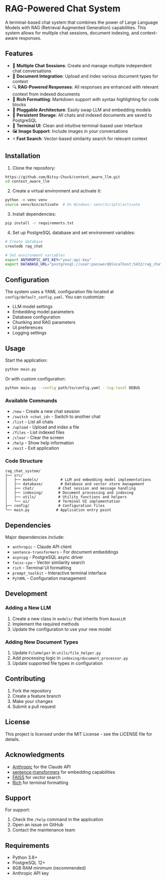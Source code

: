 # RAG-Powered Chat System

A terminal-based chat system that combines the power of Large Language Models with RAG (Retrieval Augmented Generation) capabilities. This system allows for multiple chat sessions, document indexing, and context-aware responses.

## Features

- 💬 **Multiple Chat Sessions**: Create and manage multiple independent chat conversations
- 📄 **Document Integration**: Upload and index various document types for context
- 🔍 **RAG-Powered Responses**: All responses are enhanced with relevant context from indexed documents
- 🎨 **Rich Formatting**: Markdown support with syntax highlighting for code blocks
- 🔌 **Pluggable Architecture**: Easily swap LLM and embedding models
- 💾 **Persistent Storage**: All chats and indexed documents are saved to PostgreSQL
- 📱 **Terminal UI**: Clean and intuitive terminal-based user interface
- 🖼️ **Image Support**: Include images in your conversations
- ⚡ **Fast Search**: Vector-based similarity search for relevant context

## Installation

1. Clone the repository:
```bash
https://github.com/Bitsy-Chuck/context_aware_llm.git
cd context_aware_llm
```

2. Create a virtual environment and activate it:
```bash
python -m venv venv
source venv/bin/activate  # On Windows: venv\Scripts\activate
```

3. Install dependencies:
```bash
pip install -r requirements.txt
```

4. Set up PostgreSQL database and set environment variables:
```bash
# Create database
createdb rag_chat

# Set environment variables
export ANTHROPIC_API_KEY="your-api-key"
export DATABASE_URL="postgresql://user:password@localhost:5432/rag_chat"
```

## Configuration

The system uses a YAML configuration file located at `config/default_config.yaml`. You can customize:

- LLM model settings
- Embedding model parameters
- Database configuration
- Chunking and RAG parameters
- UI preferences
- Logging settings

## Usage

Start the application:
```bash
python main.py
```

Or with custom configuration:
```bash
python main.py --config path/to/config.yaml --log-level DEBUG
```

### Available Commands

- `/new` - Create a new chat session
- `/switch <chat_id>` - Switch to another chat
- `/list` - List all chats
- `/upload` - Upload and index a file
- `/files` - List indexed files
- `/clear` - Clear the screen
- `/help` - Show help information
- `/exit` - Exit application

### Code Structure

```
rag_chat_system/
├── src/
│   ├── models/          # LLM and embedding model implementations
│   ├── database/        # Database and vector store management
│   ├── chat/           # Chat session and message handling
│   ├── indexing/       # Document processing and indexing
│   ├── utils/          # Utility functions and helpers
│   └── ui/             # Terminal UI implementation
├── config/             # Configuration files
└── main.py            # Application entry point
```

## Dependencies

Major dependencies include:
- `anthropic` - Claude API client
- `sentence-transformers` - For document embeddings
- `asyncpg` - PostgreSQL async driver
- `faiss-cpu` - Vector similarity search
- `rich` - Terminal UI formatting
- `prompt_toolkit` - Interactive terminal interface
- `PyYAML` - Configuration management

## Development

### Adding a New LLM

1. Create a new class in `models/` that inherits from `BaseLLM`
2. Implement the required methods
3. Update the configuration to use your new model

### Adding New Document Types

1. Update `FileHelper` in `utils/file_helper.py`
2. Add processing logic in `indexing/document_processor.py`
3. Update supported file types in configuration

## Contributing

1. Fork the repository
2. Create a feature branch
3. Make your changes
4. Submit a pull request

## License

This project is licensed under the MIT License - see the LICENSE file for details.

## Acknowledgments

- [Anthropic](https://www.anthropic.com/) for the Claude API
- [sentence-transformers](https://www.sbert.net/) for embedding capabilities
- [FAISS](https://github.com/facebookresearch/faiss) for vector search
- [Rich](https://rich.readthedocs.io/) for terminal formatting

## Support

For support:
1. Check the `/help` command in the application
2. Open an issue on GitHub
3. Contact the maintenance team

## Requirements

- Python 3.8+
- PostgreSQL 12+
- 8GB RAM minimum (recommended)
- Anthropic API key

